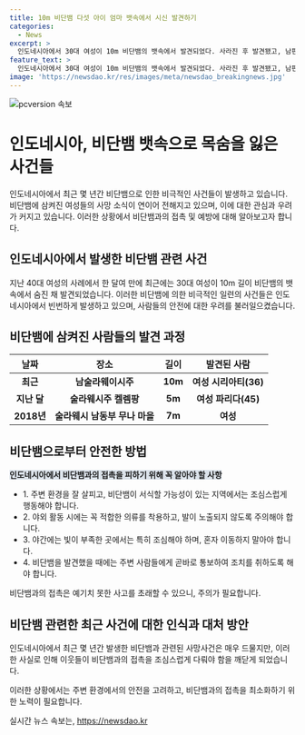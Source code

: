 ```yaml
---
title: 10m 비단뱀 다섯 아이 엄마 뱃속에서 시신 발견하기
categories:
  - News
excerpt: >
  인도네시아에서 30대 여성이 10m 비단뱀의 뱃속에서 발견되었다. 사라진 후 발견됐고, 남편과 주민들이 뱀을 해체하자 그녀가 나와 삼켜졌다. 최근 몇 년 동안 많은 비단뱀 사고가 있었는데, 40대 여성, 5m 뱀과의 사건 등도 있었다. (150자)
feature_text: >
  인도네시아에서 30대 여성이 10m 비단뱀의 뱃속에서 발견되었다. 사라진 후 발견됐고, 남편과 주민들이 뱀을 해체하자 그녀가 나와 삼켜졌다. 최근 몇 년 동안 많은 비단뱀 사고가 있었는데, 40대 여성, 5m 뱀과의 사건 등도 있었다. (150자)
image: 'https://newsdao.kr/res/images/meta/newsdao_breakingnews.jpg'
---
```


<p><img src="https://newsdao.kr/res/images/meta/newsdao_breakingnews.jpg" alt="pcversion 속보" /></p>

<h1>인도네시아, 비단뱀 뱃속으로 목숨을 잃은 사건들</h1>

<p data-ke-size="size16">인도네시아에서 최근 몇 년간 비단뱀으로 인한 비극적인 사건들이 발생하고 있습니다. 비단뱀에 삼켜진 여성들의 사망 소식이 연이어 전해지고 있으며, 이에 대한 관심과 우려가 커지고 있습니다. 이러한 상황에서 비단뱀과의 접촉 및 예방에 대해 알아보고자 합니다.</p>

<h2 data-ke-size="size26">인도네시아에서 발생한 비단뱀 관련 사건</h2>

<p>지난 40대 여성의 사례에서 한 달여 만에 최근에는 30대 여성이 10m 길이 비단뱀의 뱃속에서 숨진 채 발견되었습니다. 이러한 비단뱀에 의한 비극적인 일련의 사건들은 인도네시아에서 빈번하게 발생하고 있으며, 사람들의 안전에 대한 우려를 불러일으켰습니다.</p>

<h2 data-ke-size="size26">비단뱀에 삼켜진 사람들의 발견 과정</h2>

<table>
    <thead>
        <tr>
            <th>날짜</th>
            <th>장소</th>
            <th>길이</th>
            <th>발견된 사람</th>
        </tr>
    </thead>
    <tbody>
        <tr>
            <td style="text-align: center; height: 17px;"><b>최근</b></td>
            <td style="text-align: center; height: 17px;"><b>남술라웨이시주</b></td>
            <td style="text-align: center; height: 17px;"><b>10m</b></td>
            <td style="text-align: center; height: 17px;"><b>여성 시리아티(36)</b></td>
        </tr>
        <tr>
            <td style="text-align: center; height: 17px;"><b>지난 달</b></td>
            <td style="text-align: center; height: 17px;"><b>술라웨시주 켈렘팡</b></td>
            <td style="text-align: center; height: 17px;"><b>5m</b></td>
            <td style="text-align: center; height: 17px;"><b>여성 파리다(45)</b></td>
        </tr>
        <tr>
            <td style="text-align: center; height: 17px;"><b>2018년</b></td>
            <td style="text-align: center; height: 17px;"><b>술라웨시 남동부 무나 마을</b></td>
            <td style="text-align: center; height: 17px;"><b>7m</b></td>
            <td style="text-align: center; height: 17px;"><b>여성</b></td>
        </tr>
    </tbody>
</table>

<h2 data-ke-size="size26">비단뱀으로부터 안전한 방법</h2>

<p><b><span style="background-color: #21538527;">인도네시아에서 비단뱀과의 접촉을 피하기 위해 꼭 알아야 할 사항</span></b></p>

<ul>
    <li>1. 주변 환경을 잘 살피고, 비단뱀이 서식할 가능성이 있는 지역에서는 조심스럽게 행동해야 합니다.</li>
    <li>2. 야외 활동 시에는 꼭 적합한 의류를 착용하고, 발이 노출되지 않도록 주의해야 합니다.</li>
    <li>3. 야간에는 빛이 부족한 곳에서는 특히 조심해야 하며, 혼자 이동하지 말아야 합니다.</li>
    <li>4. 비단뱀을 발견했을 때에는 주변 사람들에게 곧바로 통보하여 조치를 취하도록 해야 합니다.</li>
</ul>

<p>비단뱀과의 접촉은 예기치 못한 사고를 초래할 수 있으니, 주의가 필요합니다.</p>

<h2 data-ke-size="size26">비단뱀 관련한 최근 사건에 대한 인식과 대처 방안</h2>

<p>인도네시아에서 최근 몇 년간 발생한 비단뱀과 관련된 사망사건은 매우 드물지만, 이러한 사실로 인해 이웃들이 비단뱀과의 접촉을 조심스럽게 다뤄야 함을 깨닫게 되었습니다.</p>

<p>이러한 상황에서는 주변 환경에서의 안전을 고려하고, 비단뱀과의 접촉을 최소화하기 위한 노력이 필요합니다.</p>
실시간 뉴스 속보는, <a href="https://newsdao.kr" rel="dofollow">https://newsdao.kr</a>


